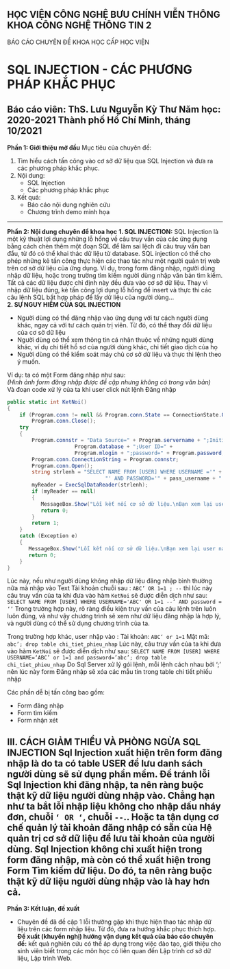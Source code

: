 HỌC VIỆN CÔNG NGHỆ BƯU CHÍNH VIỄN THÔNG
KHOA CÔNG NGHỆ THÔNG TIN 2
---

BÁO CÁO CHUYÊN ĐỀ KHOA HỌC
CẤP HỌC VIỆN
# SQL INJECTION - CÁC PHƯƠNG PHÁP KHẮC PHỤC
Báo cáo viên: ThS. Lưu Nguyễn Kỳ Thư
Năm học: 2020-2021
Thành phố Hồ Chí Minh, tháng 10/2021
---
**Phần 1: Giới thiệu mở đầu**
Mục tiêu của chuyên đề:
1. Tìm hiểu cách tấn công vào cơ sở dữ liệu qua SQL Injection và đưa ra các phương pháp khắc phục.
2. Nội dung:
    - SQL Injection
    - Các phương pháp khắc phục
3. Kết quả:
    * Báo cáo nội dung nghiên cứu
    - Chương trình demo minh họa

---
**Phần 2: Nội dung chuyên đề khoa học**
**1. SQL INJECTION:** SQL Injection là một kỹ thuật lợi dụng những lỗ hổng về câu truy vấn của các ứng dụng bằng cách chèn thêm một đoạn SQL để làm sai lệch đi câu truy vấn ban đầu, từ đó có thể khai thác dữ liệu từ database. SQL injection có thể cho phép những kẻ tấn công thực hiện các thao tác như một người quản trị web trên cơ sở dữ liệu của ứng dụng.
Ví dụ, trong form đăng nhập, người dùng nhập dữ liệu, hoặc trong trường tìm kiếm người dùng nhập văn bản tìm kiếm. Tất cả các dữ liệu được chỉ định này đều đưa vào cơ sở dữ liệu. Thay vì nhập dữ liệu đúng, kẻ tấn công lợi dụng lỗ hổng để insert và thực thi các câu lệnh SQL bất hợp pháp để lấy dữ liệu của người dùng…
<br>
**2. SỰ NGUY HIỂM CỦA SQL INJECTION**
*   Người dùng có thể đăng nhập vào ứng dụng với tư cách người dùng khác, ngay cả với tư cách quản trị viên. Từ đó, có thể thay đổi dữ liệu của cơ sở dữ liệu
*   Người dùng có thể xem thông tin cá nhân thuộc về những người dùng khác, ví dụ chi tiết hồ sơ của người dùng khác, chi tiết giao dịch của họ
*   Người dùng có thể kiểm soát máy chủ cơ sở dữ liệu và thực thi lệnh theo ý muốn.

Ví dụ: ta có một Form đăng nhập như sau:
<br>
*(Hình ảnh form đăng nhập được đề cập nhưng không có trong văn bản)*
<br>
Và đoạn code xử lý của ta khi user click nút lệnh Đăng nhập
```csharp
public static int KetNoi()
{
    if (Program.conn != null && Program.conn.State == ConnectionState.Open)
        Program.conn.Close();
    try
    {
        Program.connstr = "Data Source=" + Program.servername + ";Initial Catalog=" +
                      Program.database + ";User ID=" +
                      Program.mlogin + ";password=" + Program.password;
        Program.conn.ConnectionString = Program.connstr;
        Program.conn.Open();
        string strlenh = "SELECT NAME FROM [USER] WHERE USERNAME ='" + username + 
                                "' AND PASSWORD='" + pass_username + "'";
        myReader = ExecSqlDataReader(strlenh);
        if (myReader == null)
        {
           MessageBox.Show("Lỗi kết nối cơ sở dữ liệu.\nBạn xem lại user name và password.",                         "", MessageBoxButtons.OK);
           return 0;
        }
        return 1;
    }
    catch (Exception e)
    {
       MessageBox.Show("Lỗi kết nối cơ sở dữ liệu.\nBạn xem lại user name và password.\n " +                 e.Message, "", MessageBoxButtons.OK);
       return 0;
    }
}
```
Lúc này, nếu như người dùng không nhập dữ liệu đăng nhập bình thường nữa mà nhập vào Text Tài khoản chuỗi sau : `ABC’ OR 1=1 ; --`
thì lúc này câu truy vấn của ta khi đưa vào hàm `KetNoi` sẽ được diễn dịch như sau:
`SELECT NAME FROM [USER] WHERE USERNAME='ABC' OR 1=1 --‘ AND password = ‘’`
Trong trường hợp này, rõ ràng điều kiện truy vấn của câu lệnh trên luôn luôn đúng, và như vậy chương trình sẽ xem như dữ liệu đăng nhập là hợp lý, và người dùng có thể sử dụng chương trình của ta.

Trong trường hợp khác, user nhập vào :
Tài khoản: `ABC‘ or 1=1`
Mật mã: `abc’; drop table chi_tiet_phieu_nhap`
Lúc này, câu truy vấn của ta khi đưa vào hàm `KetNoi` sẽ được diễn dịch như sau:
`SELECT NAME FROM [USER] WHERE USERNAME=‘ABC’ or 1=1 and password=’abc’; drop table chi_tiet_phieu_nhap`
Do Sql Server xử lý gói lệnh, mỗi lệnh cách nhau bởi ‘;’ nên lúc này form Đăng nhập sẽ xóa các mẫu tin trong table chi tiết phiếu nhập

Các phần dễ bị tấn công bao gồm:
*   Form đăng nhập
*   Form tìm kiếm
*   Form nhận xét

**III. CÁCH GIẢM THIỂU VÀ PHÒNG NGỪA SQL INJECTION**
Sql Injection xuất hiện trên form đăng nhập là do ta có table USER để lưu danh sách người dùng sẽ sử dụng phần mềm. Để tránh lỗi Sql Injection khi đăng nhập, ta nên ràng buộc thật kỹ dữ liệu người dùng nhập vào. Chẳng hạn như ta bắt lỗi nhập liệu không cho nhập dấu nháy đơn, chuỗi `‘ OR ‘`, chuỗi `--`.. Hoặc ta tận dụng cơ chế quản lý tài khoản đăng nhập có sẵn của Hệ quản trị cơ sở dữ liệu để lưu tài khoản của người dùng.
Sql Injection không chỉ xuất hiện trong form đăng nhập, mà còn có thể xuất hiện trong Form Tìm kiếm dữ liệu. Do đó, ta nên ràng buộc thật kỹ dữ liệu người dùng nhập vào là hay hơn cả.
---
**Phần 3: Kết luận, đề xuất**
*   Chuyên đề đã đề cập 1 lỗi thường gặp khi thực hiện thao tác nhập dữ liệu trên các form nhập liệu. Từ đó, đưa ra hướng khắc phục thích hợp.
**Đề xuất (khuyến nghị) hướng vận dụng kết quả của báo cáo chuyên đề:** kết quả nghiên cứu có thể áp dụng trong việc đào tạo, giới thiệu cho sinh viên biết trong các môn học có liên quan đến Lập trình cơ sở dữ liệu, Lập trình Web.